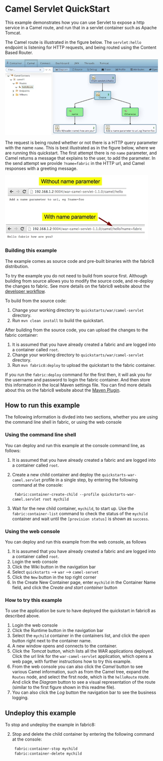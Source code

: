 # Camel Servlet QuickStart

This example demonstrates how you can use Servlet to expose a http service in a Camel route, and run that in a servlet container such as Apache Tomcat.

The Camel route is illustrated in the figure below. The `servlet:hello` endpoint is listening for HTTP requests, and being routed using the Content Based Router. 

![Camel Servlet diagram](https://raw.githubusercontent.com/fabric8io/fabric8/master/docs/images/camel-servlet-diagram.jpg)

The request is being routed whether or not there is a HTTP query parameter with the name `name`. This is best illustrated as in the figure below, where we are running this quickstart. The first attempt there is no `name` parameter, and Camel returns a message that explains to the user, to add the parameter. In the send attempt we provide `?name=fabric` in the HTTP url, and Camel responses with a greeting message.

![Camel Servlet try](https://raw.githubusercontent.com/fabric8io/fabric8/master/docs/images/camel-servlet-try-quickstart.jpg)


### Building this example

The example comes as source code and pre-built binaries with the fabric8 distribution. 

To try the example you do not need to build from source first. Although building from source allows you to modify the source code, and re-deploy the changes to fabric. See more details on the fabric8 website about the [developer workflow](http://fabric8.io/gitbook/developer.html).

To build from the source code:

1. Change your working directory to `quickstarts/war/camel-servlet` directory.
1. Run `mvn clean install` to build the quickstart.

After building from the source code, you can upload the changes to the fabric container:

1. It is assumed that you have already created a fabric and are logged into a container called `root`.
1. Change your working directory to `quickstarts/war/camel-servlet` directory.
1. Run `mvn fabric8:deploy` to upload the quickstart to the fabric container.

If you run the `fabric:deploy` command for the first then, it will ask you for the username and password to login the fabric container.
And then store this information in the local Maven settings file. You can find more details about this on the fabric8 website about the [Maven Plugin](http://fabric8.io/gitbook/mavenPlugin.html).


## How to run this example

The following information is divded into two sections, whether you are using the command line shell in fabric, or using the web console

### Using the command line shell

You can deploy and run this example at the console command line, as follows:

1. It is assumed that you have already created a fabric and are logged into a container called `root`.
1. Create a new child container and deploy the `quickstarts-war-camel.servlet` profile in a single step, by entering the
 following command at the console:

        fabric:container-create-child --profile quickstarts-war-camel.servlet root mychild

1. Wait for the new child container, `mychild`, to start up. Use the `fabric:container-list` command to check the status of the `mychild` container and wait until the `[provision status]` is shown as `success`.

### Using the web console

You can deploy and run this example from the web console, as follows

1. It is assumed that you have already created a fabric and are logged into a container called `root`.
1. Login the web console
1. Click the Wiki button in the navigation bar
1. Select `quickstarts` --> `war` --> `camel-servet`
1. Click the `New` button in the top right corner
1. In the Create New Container page, enter `mychild` in the Container Name field, and click the *Create and start container* button


### How to try this example

To use the application be sure to have deployed the quickstart in fabric8 as described above. 

1. Login the web console
1. Click the Runtime button in the navigation bar
1. Select the `mychild` container in the containers list, and click the *open* button right next to the container name.
1. A new window opens and connects to the container.
1. Click the *Tomcat* button, which lists all the WAR applications deployed. Click the url link for the `war-camel-servlet` application, which opens a web page, with further instructions how to try this example.
1. From the web console you can also click the *Camel* button to see various Camel information, such as from the Camel tree, expand the `Routes` node, and select the first node, which is the `helloRoute` route. And click the *Diagram* button to see a visual representation of the route (similar to the first figure shown in this readme file).
1. You can also click the *Log* button the navigation bar to see the business logging.


## Undeploy this example

To stop and undeploy the example in fabric8:

2. Stop and delete the child container by entering the following command at the console:

        fabric:container-stop mychild
        fabric:container-delete mychild

